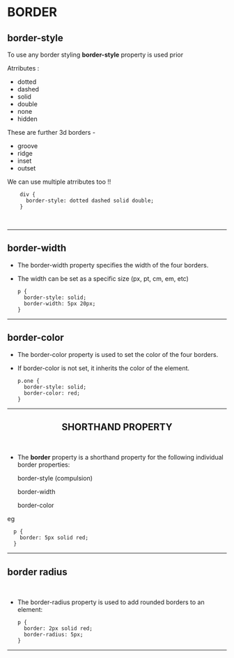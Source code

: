 # BORDER


## border-style

To use any border styling **border-style** property is used prior

Atrributes : 

  - dotted 
  - dashed
  - solid
  - double 
  - none 
  - hidden

These are further 3d borders -

  - groove
  - ridge
  - inset 
  - outset

We can use multiple atrributes too !!

        div {
          border-style: dotted dashed solid double;
        }

<br>

---
## border-width

- The border-width property specifies the width of the four borders.
- The width can be set as a specific size (px, pt, cm, em, etc)

      p {
        border-style: solid;
        border-width: 5px 20px; 
      }

---
## border-color

- The border-color property is used to set the color of the four borders.
- If border-color is not set, it inherits the color of the element.

      p.one {
        border-style: solid;
        border-color: red;
      }

---
## <div align="center">SHORTHAND PROPERTY

<br>

- The **border** property is a shorthand property for the following individual border properties:
    
    border-style (compulsion)
      
    border-width

    border-color

eg

      p {
        border: 5px solid red;
      }

---
## border radius

<br>

- The border-radius property is used to add rounded borders to an element:

      p {
        border: 2px solid red;
        border-radius: 5px;
      }

---
